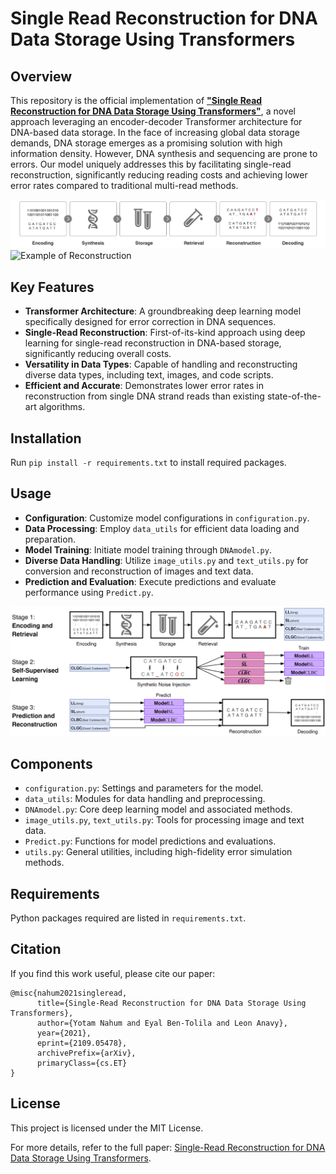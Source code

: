 # Single Read Reconstruction for DNA Data Storage Using Transformers

## Overview
This repository is the official implementation of [**"Single Read Reconstruction for DNA Data Storage Using Transformers"**](https://arxiv.org/abs/2109.05478v2), a novel approach leveraging an encoder-decoder Transformer architecture for DNA-based data storage. In the face of increasing global data storage demands, DNA storage emerges as a promising solution with high information density. However, DNA synthesis and sequencing are prone to errors. Our model uniquely addresses this by facilitating single-read reconstruction, significantly reducing reading costs and achieving lower error rates compared to traditional multi-read methods.

![Process Overview](images/pipeline.png)
![Example of Reconstruction](images/eval.png)

## Key Features
- **Transformer Architecture**: A groundbreaking deep learning model specifically designed for error correction in DNA sequences.
- **Single-Read Reconstruction**: First-of-its-kind approach using deep learning for single-read reconstruction in DNA-based storage, significantly reducing overall costs.
- **Versatility in Data Types**: Capable of handling and reconstructing diverse data types, including text, images, and code scripts.
- **Efficient and Accurate**: Demonstrates lower error rates in reconstruction from single DNA strand reads than existing state-of-the-art algorithms.

## Installation
Run `pip install -r requirements.txt` to install required packages.

## Usage
- **Configuration**: Customize model configurations in `configuration.py`.
- **Data Processing**: Employ `data_utils` for efficient data loading and preparation.
- **Model Training**: Initiate model training through `DNAmodel.py`.
- **Diverse Data Handling**: Utilize `image_utils.py` and `text_utils.py` for conversion and reconstruction of images and text data.
- **Prediction and Evaluation**: Execute predictions and evaluate performance using `Predict.py`.

![Model Training and Prediction Flowchart](images/main.png)

## Components
- `configuration.py`: Settings and parameters for the model.
- `data_utils`: Modules for data handling and preprocessing.
- `DNAmodel.py`: Core deep learning model and associated methods.
- `image_utils.py`, `text_utils.py`: Tools for processing image and text data.
- `Predict.py`: Functions for model predictions and evaluations.
- `utils.py`: General utilities, including high-fidelity error simulation methods.

## Requirements
Python packages required are listed in `requirements.txt`.

## Citation
If you find this work useful, please cite our paper:

```
@misc{nahum2021singleread,
      title={Single-Read Reconstruction for DNA Data Storage Using Transformers}, 
      author={Yotam Nahum and Eyal Ben-Tolila and Leon Anavy},
      year={2021},
      eprint={2109.05478},
      archivePrefix={arXiv},
      primaryClass={cs.ET}
}
```

## License
This project is licensed under the MIT License.

For more details, refer to the full paper: [Single-Read Reconstruction for DNA Data Storage Using Transformers](https://arxiv.org/abs/2109.05478v2).
